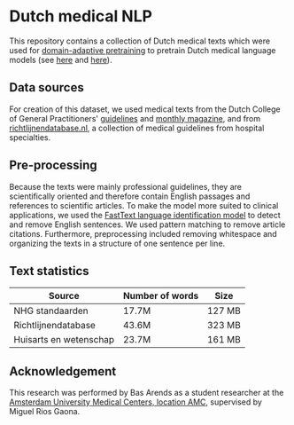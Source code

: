 # Dutch medical NLP
This repository contains a collection of Dutch medical texts which were used for [domain-adaptive pretraining](http://dx.doi.org/10.18653/v1/2020.acl-main.740) to pretrain Dutch medical language models (see [here](https://huggingface.co/basarends/dutch_medical_robbert/) and [here](https://huggingface.co/basarends/dutch_medical_mbert/)).

## Data sources
For creation of this dataset, we used medical texts from the Dutch College of General Practitioners' [guidelines](https://richtlijnen.nhg.org) and [monthly magazine](https://henw.org), and from [richtlijnendatabase.nl](https://richtlijnendatabase.nl), a collection of medical guidelines from hospital specialties.

## Pre-processing
Because the texts were mainly professional guidelines, they are scientifically oriented and therefore contain English passages and references to scientific articles. To make the model more suited to clinical applications, we used the [FastText language identification model](https://arxiv.org/abs/1607.01759) to detect and remove English sentences. We used pattern matching to remove article citations. Furthermore, preprocessing included removing whitespace and organizing the texts in a structure of one sentence per line.

## Text statistics
Source                 | Number of words | Size
---------------------- | --------------- | ------
NHG standaarden        | 17.7M           | 127 MB
Richtlijnendatabase    | 43.6M           | 323 MB
Huisarts en wetenschap | 23.7M           | 161 MB

## Acknowledgement
This research was performed by Bas Arends as a student researcher at the [Amsterdam University Medical Centers, location AMC](https://www.amsterdamumc.org/en/research.htm), supervised by Miguel Rios Gaona.